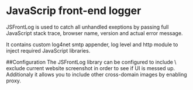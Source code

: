JavaScrip front-end logger
=============

JSFrontLog is used to catch all unhandled exeptions by passing full JavaScript stack trace, browser name, version and actual error message.

It contains custom log4net smtp appender, log level and http module to inject required JavaScript libraries.

##Configuration
The JSFrontLog library can be configured to include \ exclude current website screenshot in order to see if UI is messed up.
Additionaly it allows you to include other cross-domain images by enabling proxy.
